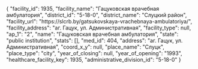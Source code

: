 {
    "facility_id": 1935,
    "facility_name": "Гацуковская врачебная амбулатория",
    "district_id": "5-18-0",
    "district_name": "Слуцкий район",
    "facility_url": "https:\/\/slcrb.by\/gatsukovskaya-vrachebnaya-ambulatoriya\/",
    "facility_address": "аг. Гацук, ул. Административная",
    "facility_type": null,
    "ap_1": "2",
    "name": "Гацуковская врачебная амбулатория",
    "state": "public institution",
    "stats": [],
    "med_id": 404,
    "address": "аг. Гацук, ул. Административная",
    "coord_x_y": null,
    "place_name": "Слуцк",
    "place_type": "city",
    "year_of_closing": null,
    "year_of_opening": "1993",
    "healthcare_facility_key": 1935,
    "administrative_division_id": "5-18-0"
}
